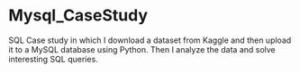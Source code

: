 # Mysql_CaseStudy
SQL Case study in which I download a dataset from Kaggle and then upload it to a MySQL database using Python. Then I analyze the data and solve interesting SQL queries.
